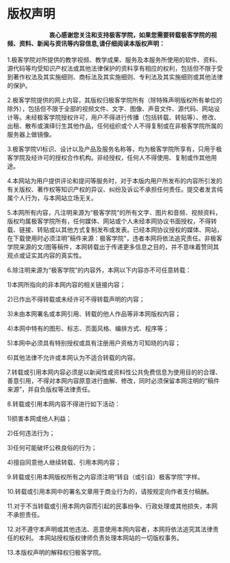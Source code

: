 # 版权声明

#### &emsp;&emsp;&emsp;&emsp;&emsp;&emsp;&emsp;衷心感谢您关注和支持极客学院，如果您需要转载极客学院的视频、资料、新闻与资讯等内容信息,请仔细阅读本版权声明：

1.极客学院对所提供的教学视频、教学成果、服务及本服务所使用的软件、资料、源代码等均受知识产权法或其他法律保护的资料享有相应的权利，包括但不限于受到著作权法及其实施细则、商标法及其实施细则、专利法及其实施细则或其他法律的保护。

2.极客学院提供的网上内容，其版权归极客学院所有（除特殊声明版权所有单位的除外），包括但不限于全部的视频文件、文字、图像、声音文件、源代码、网站设计等。未经极客学院授权许可，用户不得进行传播（包括转载、转贴等）、修改、出租、散布或演绎衍生其他作品，任何组织或个人不得复制或在非极客学院所属的服务器上做镜像。

3.极客学院VI标识、设计以及产品及服务名称等，均为极客学院所享有，只用于极客学院及经许可的授权合作机构。非经授权，任何人不得使用、复制或作其他用途。

4.本网站为用户提供评论和提问等服务时，对于本版内用户所发布的内容所引发的有关版权、著作权等知识产权的异议、纠纷及诉讼不承担任何责任。提交者发言纯属个人行为，与本网站立场无关。

5.本网所有内容，凡注明来源为“极客学院”的所有文字、图片和音频、视频资料，版权均属极客学院所有，任何媒体、网站或个人未经本网协议书面授权，不得转载、链接、转贴或以其他方式复制发布或发表。已经本网协议授权的媒体、网站，在下载使用时必须注明”稿件来源：极客学院"，违者本网将依法追究责任。非极客学院来源的文/图等稿件，本网转载出于传递更多信息之目的，并不意味着赞同其观点或证实其内容的真实性。

6.除注明来源为“极客学院”的内容外，本网以下内容亦不可任意转载：

1)本网所指向的非本网内容的相关链接内容；

2)已作出不得转载或未经许可不得转载声明的内容；

3)未由本网署名或本网引用、转载的他人作品等非本网版权内容；

4)本网中特有的图形、标志、页面风格、编排方式、程序等；

5)本网中必须具有特别授权或具有注册用户资格方可知晓的内容；

6)其他法律不允许或本网认为不适合转载的内容。

7.转载或引用本网内容必须是以新闻性或资料性公共免费信息为使用目的的合理、善意引用，不得对本网内容原意进行曲解、修改，同时必须保留本网注明的“稿件来源”，并自负版权等法律责任。

8.转载或引用本网内容不得进行如下活动：

1)损害本网或他人利益；

2)任何违法行为；

3)任何可能破坏公秩良俗的行为；

4)擅自同意他人继续转载、引用本网内容；

9.转载或引用本网版权所有之内容须注明“转自（或引自）极客学院”字样。

10.转载或引用本网中的署名文章用于商业行为的，请按规定向作者支付稿酬。

11.对于不当转载或引用本网内容而引起的民事纷争、行政处理或其他损失，本网不承担责任。

12.对不遵守本声明或其他违法、恶意使用本网内容者，本网将依法追究其法律责任的权利。 本网站授权版权律师负责处理本网站的一切版权事务。

13.本版权声明的解释权归极客学院。
